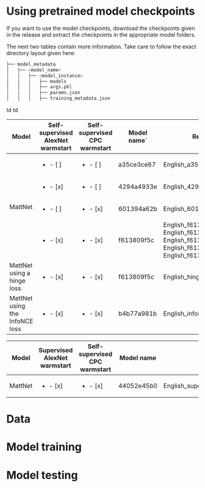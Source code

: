 # Using pretrained model checkpoints

If you want to use the model checkpoints, download the checkpoints given in the release and extract the checkpoints in the appropriate model folders.
<!---The following table gives the names in the releases that corresponds to the names in the ```model_metadata``` folder.-->
The next two tables contain more information. 
Take care to follow the exact directory layout given here:

```bash
├── model_metadata
│   ├── <model_name>
│   │   ├── <model_instance>
│   │   │   ├── models
│   │   │   ├── args.pkl
│   │   │   ├── params.json
│   │   │   ├── training_metadata.json
```

<table>
  <thead>
    <tr>
      <th>Model</th>
      <th>Self-supervised AlexNet warmstart</th>
      <th>Self-supervised CPC warmstart</th>
      <th>Model name`</th>
      <th>Release name</th>
    </tr>
  </thead>
  <tbody>
    <tr>
      <td rowspan="4">MattNet</td>
      <td><ul><li>- [ ] </li></ul></td>
      <td><ul><li>- [ ] </li></ul></td>
      <td>a35ce3ce67</td>
      <td>English_a35ce3ce67_1</td>
    </tr>
    <tr>
      <td><ul><li>- [x] </li></ul></td>
      <td><ul><li>- [ ] </li></ul></td>
      <td>4294a4933e</td>
      <td>English_4294a4933e_1</td>
    </tr>
    <tr>
      <td><ul><li>- [ ] </li></ul></td>
      <td><ul><li>- [x] </li></ul></td>
      <td>601394a62b</td>
      <td>English_601394a62b_1</td>
    </tr>
    <tr>
      <td><ul><li>- [x] </li></ul></td>
      <td><ul><li>- [x] </li></ul></td>
      <td>f613809f5c</td>
      <td>English_f613809f5c_1, English_f613809f5c_2, English_f613809f5c_3, English_f613809f5c_4, English_f613809f5c_5</td>
    </tr>
    <tr>
      <td>MattNet using a hinge loss</td>td
      <td><ul><li>- [x] </li></ul></td>
      <td><ul><li>- [x] </li></ul></td>
      <td>f613809f5c</td>
      <td>English_hinge_loss_f613809f5c_1</td>
    </tr>
    <tr>
      <td>MattNet using the InfoNCE loss</td>td
      <td><ul><li>- [x] </li></ul></td>
      <td><ul><li>- [x] </li></ul></td>
      <td>b4b77a981b</td>
       <td>English_infonce_b4b77a981b_1</td>
    </tr>
  </tbody>
</table>

<table>
  <thead>
    <tr>
      <th>Model</th>
      <th>Supervised AlexNet warmstart</th>
      <th>Self-supervised CPC warmstart</th>
      <th>Model name</th>
      <th>Release name</th>
    </tr>
  </thead>
  <tbody>
    <tr>
      <td>MattNet</td>
      <td><ul><li>- [x] </li></ul></td>
      <td><ul><li>- [x] </li></ul></td>
      <td>44052e45b0</td>
      <td>English_supervised_alexnet_44052e45b0_1</td>
    </tr>
  </tbody>
</table>

# Data

# Model training

# Model testing
